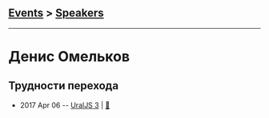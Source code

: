 ## [Events](../README.md) > [Speakers](../speakers.md)
---

# Денис Омельков

## Трудности перехода
- 2017 Apr 06 -- [UralJS 3](https://www.youtube.com/watch?v=O-GBvIrKEA0)  | [:notebook:](http://slides.com/denisomelkov/deck/)  
